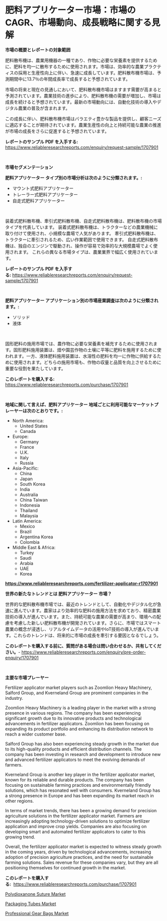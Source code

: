 <p><h1>肥料アプリケーター市場：市場のCAGR、市場動向、成長戦略に関する見解</h1></p><p><strong>市場の概要とレポートの対象範囲</strong></p>
<p><p>肥料散布機は、農業用機器の一種であり、作物に必要な栄養素を提供するために、肥料を均一に散布するために使用されます。市場は、効率的な農業プラクティスの採用と生産性向上に伴い、急速に成長しています。肥料散布機市場は、予測期間中に13.7％の年間成長率で成長すると予想されています。</p><p>市場の将来と現在の見通しにおいて、肥料散布機市場はますます需要が高まると予測されています。農業技術の進歩により、肥料散布機の需要が増加し、市場は成長を続けると予想されています。最新の市場動向には、自動化技術の導入やデジタル農業の普及が含まれます。</p><p>この成長に伴い、肥料散布機市場はバラエティ豊かな製品を提供し、顧客ニーズに適応することが期待されています。農業生産性の向上と持続可能な農業の推進が市場の成長をさらに促進すると予想されています。</p></p>
<p><strong>レポートのサンプル PDF を入手する:</strong> <a href="https://www.reliableresearchreports.com/enquiry/request-sample/1707901">https://www.reliableresearchreports.com/enquiry/request-sample/1707901</a></p>
<p>&nbsp;</p>
<p><strong>市場セグメンテーション</strong></p>
<p><strong>肥料アプリケーター タイプ別の市場分析は次のように分類されます。:</strong></p>
<p><ul><li>マウント式肥料アプリケーター</li><li>トレーラー式肥料アプリケーター</li><li>自走式肥料アプリケーター</li></ul></p>
<p>&nbsp;</p>
<p><p>装着式肥料散布機、牽引式肥料散布機、自走式肥料散布機は、肥料散布機の市場タイプを代表しています。 装着式肥料散布機は、トラクターなどの農業機械に取り付けて使用され、小規模な農場で人気があります。 牽引式肥料散布機は、トラクターに牽引されるため、広い作業範囲で使用できます。 自走式肥料散布機は、独自のエンジンで駆動され、操作が容易で効率的な大規模農場でよく使用されます。 これらの異なる市場タイプは、農業業界で幅広く使用されています。</p></p>
<p><strong>レポートのサンプル PDF を入手する:</strong>&nbsp;<a href="https://www.reliableresearchreports.com/enquiry/request-sample/1707901">https://www.reliableresearchreports.com/enquiry/request-sample/1707901</a></p>
<p>&nbsp;</p>
<p><strong> 肥料アプリケーター アプリケーション別の市場産業調査は次のように分類されます。:</strong></p>
<p><ul><li>ソリッド</li><li>液体</li></ul></p>
<p>&nbsp;</p>
<p><p>固形肥料の施用市場では、農作物に必要な栄養素を補充するために使用されます。固形肥料施用装置は、畑や園芸作物の土壌に平等に肥料を施用するために使われます。一方、液体肥料施用装置は、水溶性の肥料を均一に作物に供給するために使用されます。どちらの施用市場も、作物の収量と品質を向上させるために重要な役割を果たしています。</p></p>
<p><strong>このレポートを購入する:</strong>&nbsp; <a href="https://www.reliableresearchreports.com/purchase/1707901">https://www.reliableresearchreports.com/purchase/1707901</a></p>
<p>&nbsp;</p>
<p><strong>地域に関して言えば、肥料アプリケーター 地域ごとに利用可能なマーケットプレーヤーは次のとおりです。:</strong></p>
<p><ul>
    <li>
        North America:
        <ul>
            <li>United States</li>
            <li>Canada</li>
        </ul>
    </li>
    <li>
        Europe:
        <ul>
            <li>Germany</li>
            <li>France</li>
            <li>U.K.</li>
            <li>Italy</li>
            <li>Russia</li>
        </ul>
    </li>
    <li>
        Asia-Pacific:
        <ul>
            <li>China</li>
            <li>Japan</li>
            <li>South Korea</li>
            <li>India</li>
            <li>Australia</li>
            <li>China Taiwan</li>
            <li>Indonesia</li>
            <li>Thailand</li>
            <li>Malaysia</li>
        </ul>
    </li>
    <li>
        Latin America:
        <ul>
            <li>Mexico</li>
            <li>Brazil</li>
            <li>Argentina Korea</li>
            <li>Colombia</li>
        </ul>
    </li>
    <li>
        Middle East & Africa:
        <ul>
            <li>Turkey</li>
            <li>Saudi</li>
            <li>Arabia</li>
            <li>UAE</li>
            <li>Korea</li>
        </ul>
    </li>
    </ul></p>
<p><strong><a href="https://www.reliableresearchreports.com/fertilizer-applicator-r1707901">https://www.reliableresearchreports.com/fertilizer-applicator-r1707901</a></strong>&nbsp;</p>
<p><strong>世界の新たなトレンドとは 肥料アプリケーター 市場？</strong></p>
<p><p>世界的な肥料散布機市場では、最近のトレンドとして、自動化やデジタル化が急速に進んでいます。農家はより効率的な肥料の施用方法を求めており、精密農業技術の導入が進んでいます。また、持続可能な農業の需要が高まり、環境への配慮を考慮した新しい肥料散布機が開発されています。さらに、市場ではスマート農業の概念が浸透し、リアルタイムデータの活用やIoT技術の導入が進んでいます。これらのトレンドは、将来的に市場の成長を牽引する要因となるでしょう。</p></p>
<p><strong>このレポートを購入する前に、質問がある場合は問い合わせるか、共有してください。</strong>- <a href="https://www.reliableresearchreports.com/enquiry/pre-order-enquiry/1707901">https://www.reliableresearchreports.com/enquiry/pre-order-enquiry/1707901</a></p>
<p>&nbsp;</p>
<p><strong>主要な市場プレーヤー</strong></p>
<p><p>Fertilizer applicator market players such as Zoomlion Heavy Machinery, Salford Group, and Kverneland Group are prominent companies in the industry. </p><p>Zoomlion Heavy Machinery is a leading player in the market with a strong presence in various regions. The company has been experiencing significant growth due to its innovative products and technological advancements in fertilizer applicators. Zoomlion has been focusing on expanding its product portfolio and enhancing its distribution network to reach a wider customer base.</p><p>Salford Group has also been experiencing steady growth in the market due to its high-quality products and efficient distribution channels. The company has been investing in research and development to introduce new and advanced fertilizer applicators to meet the evolving demands of farmers.</p><p>Kverneland Group is another key player in the fertilizer applicator market, known for its reliable and durable products. The company has been focusing on sustainable farming practices and environmentally friendly solutions, which has resonated well with consumers. Kverneland Group has a strong presence in Europe and has been expanding its market reach in other regions.</p><p>In terms of market trends, there has been a growing demand for precision agriculture solutions in the fertilizer applicator market. Farmers are increasingly adopting technology-driven solutions to optimize fertilizer application and improve crop yields. Companies are also focusing on developing smart and automated fertilizer applicators to cater to this growing trend.</p><p>Overall, the fertilizer applicator market is expected to witness steady growth in the coming years, driven by technological advancements, increasing adoption of precision agriculture practices, and the need for sustainable farming solutions. Sales revenue for these companies vary, but they are all positioning themselves for continued growth in the market.</p></p>
<p><strong>このレポートを購入する:</strong>&nbsp;&nbsp;<a href="https://www.reliableresearchreports.com/purchase/1707901">https://www.reliableresearchreports.com/purchase/1707901</a></p>
<p><p><a href="https://github.com/Chiragrp22/Market-Research-Report-List-4/blob/main/polydioxanone-suture-market.md">Polydioxanone Suture Market</a></p><p><a href="https://funky-papaya-cf4.notion.site/Analyzing-Packaging-Tubes-Market-Global-Industry-Perspective-and-Forecast-2024-to-2031-123601c2cbd34c5585569eaa07e4e022">Packaging Tubes Market</a></p><p><a href="https://sore-arch-6db.notion.site/Professional-Gear-Bags-Market-Size-CAGR-Trends-2024-2030-a6daba9755e742dcba9c15d9b866a87d">Professional Gear Bags Market</a></p></p>
